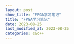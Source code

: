 ```yaml
---
layout: post
show_title: "FPGA学习笔记"
title: "FPGA学习笔记"
date: 2023-08-25
last_modified_at: 2023-08-25
categories: c&c++
---
```



<!--more-->
